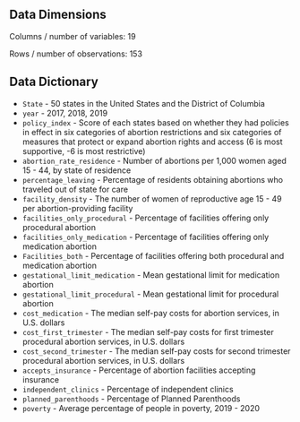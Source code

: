 
## Data Dimensions

 Columns / number of variables: 19
 
 Rows / number of observations: 153
 
## Data Dictionary

- `State` - 50 states in the United States and the District of Columbia
- `year` - 2017, 2018, 2019
- `policy_index` - Score of each states based on whether they had policies in effect in six categories of abortion restrictions and six categories of measures that protect or expand abortion rights and access (6 is most supportive, -6 is most restrictive)
- `abortion_rate_residence` - Number of abortions per 1,000 women aged 15 - 44, by state of residence
- `percentage_leaving` - Percentage of residents obtaining abortions who traveled out of state for care
- `facility_density` - The number of women of reproductive age 15 - 49 per abortion-providing facility
- `facilities_only_procedural` - Percentage of facilities offering only procedural abortion
- `facilities_only_medication` - Percentage of facilities offering only medication abortion
- `Facilities_both` - Percentage of facilities offering both procedural and medication abortion
- `gestational_limit_medication` - Mean gestational limit for medication abortion
- `gestational_limit_procedural` - Mean gestational limit for procedural abortion
- `cost_medication` - The median self-pay costs for abortion services, in U.S. dollars
- `cost_first_trimester` - The median self-pay costs for first trimester procedural abortion services, in U.S. dollars
- `cost_second_trimester` - The median self-pay costs for second trimester procedural abortion services, in U.S. dollars
- `accepts_insurance` - Percentage of abortion facilities accepting insurance
- `independent_clinics` - Percentage of independent clinics
- `planned_parenthoods` - Percentage of Planned Parenthoods
- `poverty` - Average percentage of people in poverty, 2019 - 2020
